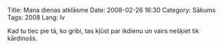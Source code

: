 Title: Mana dienas atklāsme
Date: 2008-02-26 16:30
Category: Sākums
Tags: 2008
Lang: lv

Kad tu tiec pie tā, ko gribi, tas kļūst par ikdienu un vairs nešķiet tik kārdinošs.
